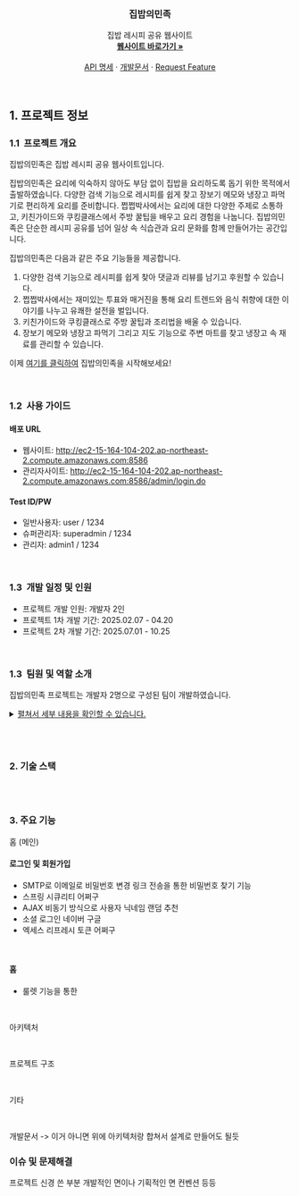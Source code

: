 <a id="readme-top"></a>

<!-- 프로젝트 로고 -->
<div align="center">
  <!-- <img src="src/main/resources/static/images/logo.png" alt="Logo" width="160" height="70"> -->
  <h3 align="center">집밥의민족</h3>
  <p align="center">
    집밥 레시피 공유 웹사이트
    <br />
    <a href="http://ec2-15-164-104-202.ap-northeast-2.compute.amazonaws.com:8586"><strong>웹사이트 바로가기 »</strong></a>
    <br />
    <br />
    <a href="https://github.com/othneildrew/Best-README-Template">API 명세</a>
    &middot;
    <a href="https://github.com/othneildrew/Best-README-Template/issues/new?labels=bug&template=bug-report---.md">개발문서</a>
    &middot;
    <a href="https://github.com/othneildrew/Best-README-Template/issues/new?labels=enhancement&template=feature-request---.md">Request Feature</a>
  </p>
</div>

<!-- TODO : 이곳에 목차 만들기 -->

<br/>

## 1. 프로젝트 정보

### 1.1&nbsp;&nbsp;프로젝트 개요

집밥의민족은 집밥 레시피 공유 웹사이트입니다.

집밥의민족은 요리에 익숙하지 않아도 부담 없이 집밥을 요리하도록 돕기 위한 목적에서 출발하였숩니다. 다양한 검색 기능으로 레시피를 쉽게 찾고 장보기 메모와 냉장고 파먹기로 편리하게 요리를 준비합니다. 쩝쩝박사에서는 요리에 대한 다양한 주제로 소통하고, 키친가이드와 쿠킹클래스에서 주방 꿀팁을 배우고 요리 경험을 나눕니다. 집밥의민족은 단순한 레시피 공유를 넘어 일상 속 식습관과 요리 문화를 함께 만들어가는 공간입니다.

집밥의민족은 다음과 같은 주요 기능들을 제공합니다.

1. 다양한 검색 기능으로 레시피를 쉽게 찾아 댓글과 리뷰를 남기고 후원할 수 있습니다.
2. 쩝쩝박사에서는 재미있는 투표와 매거진을 통해 요리 트렌드와 음식 취향에 대한 이야기를 나누고 유쾌한 설전을 벌입니다.
3. 키친가이드와 쿠킹클래스로 주방 꿀팁과 조리법을 배울 수 있습니다.
4. 장보기 메모와 냉장고 파먹기 그리고 지도 기능으로 주변 마트를 찾고 냉장고 속 재료를 관리할 수 있습니다.

이제 <a href="http://ec2-15-164-104-202.ap-northeast-2.compute.amazonaws.com:8586">여기를 클릭하여</a> 집밥의민족을 시작해보세요!

<br/>

### 1.2&nbsp;&nbsp;사용 가이드

#### 배포 URL

- 웹사이트: http://ec2-15-164-104-202.ap-northeast-2.compute.amazonaws.com:8586
- 관리자사이트: http://ec2-15-164-104-202.ap-northeast-2.compute.amazonaws.com:8586/admin/login.do

#### Test ID/PW

- 일반사용자: user / 1234
- 슈퍼관리자: superadmin / 1234
- 관리자: admin1 / 1234

<br/>

### 1.3&nbsp;&nbsp;개발 일정 및 인원

- 프로젝트 개발 인원: 개발자 2인
- 프로젝트 1차 개발 기간: 2025.02.07 - 04.20
- 프로젝트 2차 개발 기간: 2025.07.01 - 10.25

<br/>

### 1.3&nbsp;&nbsp;팀원 및 역할 소개

집밥의민족 프로젝트는 개발자 2명으로 구성된 팀이 개발하였습니다.



<details>
<summary><a href="https://github.com/jhrchicken">펼쳐서 세부 내용을 확인할 수 있습니다.</a></summary>

- 역할: 백엔드 · 프론트엔드(Full-stack)
- 개발 기간: 2025.02.07 – 진행중
- 주요 담당
  - 인증/권한: 로그인·회원가입, JWT(액세스/리프레시), 소셜로그인, 전역 예외처리, ApiResponse 공통 구조
  - 레시피: 레시피 작성/조회, 검색, 정렬·페이지네이션, 댓글·리뷰·후원
  - 쩝쩝박사: 투표·매거진, 참여형 콘텐츠(투표·통계), 관리자용 승인/노출 관리
  - 키친가이드: 조리법·재료 활용 가이드, 콘텐츠 관리
  - 쿠킹클래스: 클래스 등록/신청/승인, 출석/결석 집계, 마이페이지 내 이력 조회
  - 냉장고 파먹기: 재료 관리, 소진·유통기한 기반 추천, 장보기 메모
  - 공통/홈: 헤더/배너, 홈 피드(레시피·가이드), 지도 기반 마트 찾기
- 기술 스택
  - Backend: Java, Spring Boot, Spring Security, JPA, MapStruct
  - DB: Oracle 18c XE
  - Frontend: HTML/CSS/JavaScript, Bootstrap, 일부 React
  - Infra: Linux, AWS EC2, Nginx/Tomcat
- 깃허브: https://github.com/여기에_깃허브_아이디

</details>



<br/><br/>

### 2. 기술 스택



<br/><br/>

### 3. 주요 기능

홈 (메인)

#### 로그인 및 회원가입

- SMTP로 이메일로 비밀번호 변경 링크 전송을 통한 비밀번호 찾기 기능
- 스프링 시큐리티 어쩌구
- AJAX 비동기 방식으로 사용자 닉네임 랜덤 추천
- 소셜 로그인 네이버 구글
- 엑세스 리프레시 토큰 어쩌구

<br/>

#### 홈

- 룰렛 기능을 통한 







<br/>

아키텍처


<br/>

프로젝트 구조


<br/>

기타


<br/>

개발문서 -> 이거 아니면 위에 아키텍처랑 합쳐서 설계로 만들어도 될듯




### 이슈 및 문제해결





프로젝트 신경 쓴 부분
개발적인 면이나 기획적인 면 컨벤션 등등


